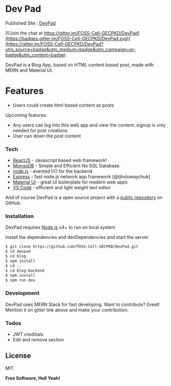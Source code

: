 # Dev Pad

Published Site : [DevPad](https://dev-pad.netlify.app)

[![Join the chat at https://gitter.im/FOSS-Cell-GECPKD/DevPad](https://badges.gitter.im/FOSS-Cell-GECPKD/DevPad.svg)](https://gitter.im/FOSS-Cell-GECPKD/DevPad?utm_source=badge&utm_medium=badge&utm_campaign=pr-badge&utm_content=badge)

DevPad is a Blog App, based on HTML content based post, made with MERN and Material UI.

# Features

- Users could create html based content as posts

Upcoming features:

- Any users can log into this web app and view the content. signup is only needed for post creations
- User can down the post content


### Tech

- [ReactJS](https://reactjs.org/) - Javascript based web framework!
- [MongoDB](https://www.mongodb.com/) - Simple and Efficient No SQL Database.
- [node.js] - evented I/O for the backend
- [Express] - fast node.js network app framework [@tjholowaychuk]
- [Material UI](https://material-ui.com) - great UI boilerplate for modern web apps
- [VS Code](https://code.visualstudio.com/) - efficient and light weight text editor

And of course DevPad is a open source project with a [public repository](https://github.com/FOSS-Cell-GECPKD/DevPad)
on GitHub.

### Installation

DevPad requires [Node.js](https://nodejs.org/) v4+ to run on local system

Install the dependencies and devDependencies and start the server.

```sh
$ git clone https://github.com/FOSS-Cell-GECPKD/DevPad.git
$ cd devpad
$ cd blog
$ npm install
$ cd ..
$ cd blog-backend
$ npm install
$ npm run dev
```

### Development

DevPad uses MERN Stack for fast developing.
Want to contribute? Great!
Mention it on gitter link above and make your contribution.

### Todos

- JWT creditials
- Edit and remove section

## License

MIT

**Free Software, Hell Yeah!**

[git-repo-url]: https://github.com/FOSS-Cell-GECPKD/DevPad
[node.js]: http://nodejs.org
[twitter bootstrap]: http://twitter.github.com/bootstrap/
[jquery]: http://jquery.com
[express]: http://expressjs.com
